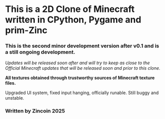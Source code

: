 # This is a 2D Clone of Minecraft written in CPython, Pygame and prim-Zinc

### This is the second minor development version after v0.1 and is a still ongoing development.

_Updates will be released soon after and will try to keep as close to the Official Minecraft updates that will be released soon and prior to this clone._

**All textures obtained through trustworthy sources of Minecraft texture files.**

Upgraded UI system, fixed input hanging, officially runable.
Still buggy and unstable.

### Written by Zincoin 2025
